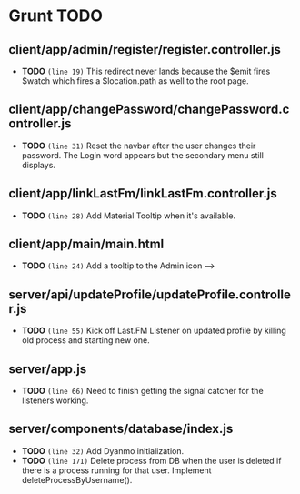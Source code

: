 # Grunt TODO

## client/app/admin/register/register.controller.js

-  **TODO** `(line 19)`  This redirect never lands because the $emit fires $watch which fires a $location.path as well to the root page.

## client/app/changePassword/changePassword.controller.js

-  **TODO** `(line 31)`  Reset the navbar after the user changes their password. The Login word appears but the secondary menu still displays.

## client/app/linkLastFm/linkLastFm.controller.js

-  **TODO** `(line 28)`  Add Material Tooltip when it's available.

## client/app/main/main.html

-  **TODO** `(line 24)`  Add a tooltip to the Admin icon -->

## server/api/updateProfile/updateProfile.controller.js

-  **TODO** `(line 55)`  Kick off Last.FM Listener on updated profile by killing old process and starting new one.

## server/app.js

-  **TODO** `(line 66)`  Need to finish getting the signal catcher for the listeners working.

## server/components/database/index.js

-  **TODO** `(line 32)`  Add Dyanmo initialization.
-  **TODO** `(line 171)`  Delete process from DB when the user is deleted if there is a process running for that user. Implement deleteProcessByUsername().
